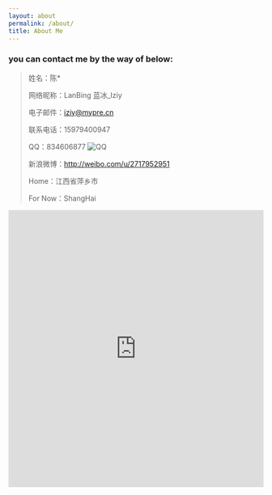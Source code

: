 ```yaml
---
layout: about
permalink: /about/
title: About Me
---
```


### you can contact me by the way of below:

> 姓名：陈*
>
> 网络昵称：LanBing 蓝冰_Iziy 
>
> 电子邮件：iziy@mypre.cn
>
> 联系电话：15979400947
>
> QQ：834606877 ![QQ](http://wpa.qq.com/pa?p=2:834606877:50)
>
> 新浪微博：http://weibo.com/u/2717952951
>
> Home：江西省萍乡市
>
> For Now：ShangHai

<iframe src="http://show.v.t.qq.com/index.php?c=show&amp;a=index&amp;n=c834606877&amp;w=0&amp;h=548&amp;fl=1&amp;l=30&amp;o=19&amp;co=4&amp;cs=70BCFF_DDE9FB_1B6AA5_FFFFFF" scrolling="no" width="100%" frameborder="0" height="548"></iframe>